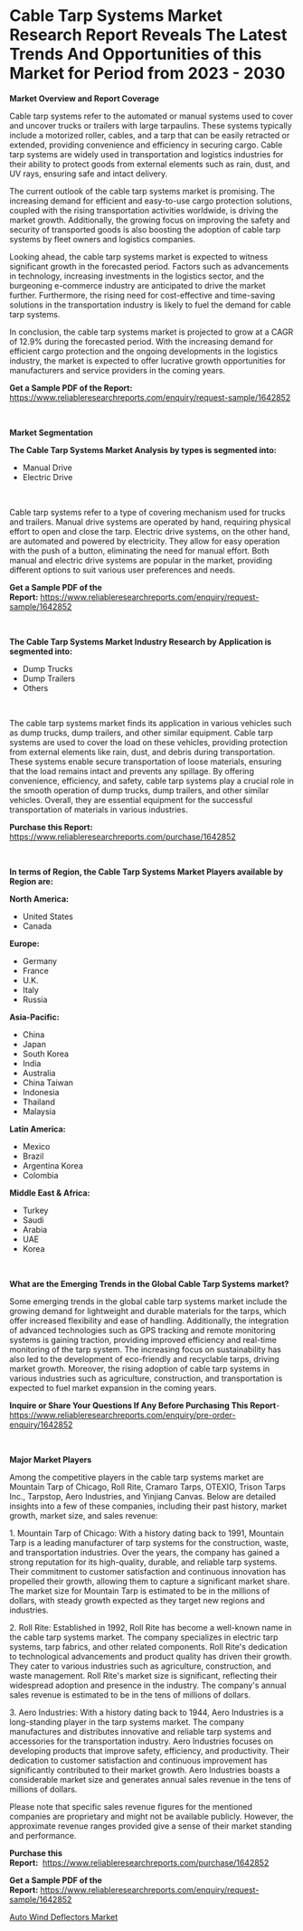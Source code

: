 <p><h1>Cable Tarp Systems Market Research Report Reveals The Latest Trends And Opportunities of this Market for Period from 2023 - 2030</h1></p><p><strong>Market Overview and Report Coverage</strong></p>
<p><p>Cable tarp systems refer to the automated or manual systems used to cover and uncover trucks or trailers with large tarpaulins. These systems typically include a motorized roller, cables, and a tarp that can be easily retracted or extended, providing convenience and efficiency in securing cargo. Cable tarp systems are widely used in transportation and logistics industries for their ability to protect goods from external elements such as rain, dust, and UV rays, ensuring safe and intact delivery.</p><p>The current outlook of the cable tarp systems market is promising. The increasing demand for efficient and easy-to-use cargo protection solutions, coupled with the rising transportation activities worldwide, is driving the market growth. Additionally, the growing focus on improving the safety and security of transported goods is also boosting the adoption of cable tarp systems by fleet owners and logistics companies.</p><p>Looking ahead, the cable tarp systems market is expected to witness significant growth in the forecasted period. Factors such as advancements in technology, increasing investments in the logistics sector, and the burgeoning e-commerce industry are anticipated to drive the market further. Furthermore, the rising need for cost-effective and time-saving solutions in the transportation industry is likely to fuel the demand for cable tarp systems.</p><p>In conclusion, the cable tarp systems market is projected to grow at a CAGR of 12.9% during the forecasted period. With the increasing demand for efficient cargo protection and the ongoing developments in the logistics industry, the market is expected to offer lucrative growth opportunities for manufacturers and service providers in the coming years.</p></p>
<p><strong>Get a Sample PDF of the Report:</strong> <a href="https://www.reliableresearchreports.com/enquiry/request-sample/1642852">https://www.reliableresearchreports.com/enquiry/request-sample/1642852</a></p>
<p>&nbsp;</p>
<p><strong>Market Segmentation</strong></p>
<p><strong>The Cable Tarp Systems Market Analysis by types is segmented into:</strong></p>
<p><ul><li>Manual Drive</li><li>Electric Drive</li></ul></p>
<p>&nbsp;</p>
<p><p>Cable tarp systems refer to a type of covering mechanism used for trucks and trailers. Manual drive systems are operated by hand, requiring physical effort to open and close the tarp. Electric drive systems, on the other hand, are automated and powered by electricity. They allow for easy operation with the push of a button, eliminating the need for manual effort. Both manual and electric drive systems are popular in the market, providing different options to suit various user preferences and needs.</p></p>
<p><strong>Get a Sample PDF of the Report:</strong>&nbsp;<a href="https://www.reliableresearchreports.com/enquiry/request-sample/1642852">https://www.reliableresearchreports.com/enquiry/request-sample/1642852</a></p>
<p>&nbsp;</p>
<p><strong>The Cable Tarp Systems Market Industry Research by Application is segmented into:</strong></p>
<p><ul><li>Dump Trucks</li><li>Dump Trailers</li><li>Others</li></ul></p>
<p>&nbsp;</p>
<p><p>The cable tarp systems market finds its application in various vehicles such as dump trucks, dump trailers, and other similar equipment. Cable tarp systems are used to cover the load on these vehicles, providing protection from external elements like rain, dust, and debris during transportation. These systems enable secure transportation of loose materials, ensuring that the load remains intact and prevents any spillage. By offering convenience, efficiency, and safety, cable tarp systems play a crucial role in the smooth operation of dump trucks, dump trailers, and other similar vehicles.  Overall, they are essential equipment for the successful transportation of materials in various industries.</p></p>
<p><strong>Purchase this Report:</strong>&nbsp; <a href="https://www.reliableresearchreports.com/purchase/1642852">https://www.reliableresearchreports.com/purchase/1642852</a></p>
<p>&nbsp;</p>
<p><strong>In terms of Region, the Cable Tarp Systems Market Players available by Region are:</strong></p>
<p>
    <p> <strong> North America: </strong>
        <ul>
            <li>United States</li>
            <li>Canada</li>
        </ul>
        </p> 
    <p> <strong> Europe: </strong>
        <ul>
            <li>Germany</li>
            <li>France</li>
            <li>U.K.</li>
            <li>Italy</li>
            <li>Russia</li>
        </ul>
        </p> 
    <p> <strong> Asia-Pacific: </strong>
        <ul>
            <li>China</li>
            <li>Japan</li>
            <li>South Korea</li>
            <li>India</li>
            <li>Australia</li>
            <li>China Taiwan</li>
            <li>Indonesia</li>
            <li>Thailand</li>
            <li>Malaysia</li>
        </ul>
        </p> 
    <p> <strong> Latin America: </strong>
        <ul>
            <li>Mexico</li>
            <li>Brazil</li>
            <li>Argentina Korea</li>
            <li>Colombia</li>
        </ul>
        </p> 
    <p> <strong> Middle East & Africa: </strong>
        <ul>
            <li>Turkey</li>
            <li>Saudi</li>
            <li>Arabia</li>
            <li>UAE</li>
            <li>Korea</li>
        </ul>
    </p>
    </p>
<p>&nbsp;</p>
<p><strong>What are the Emerging Trends in the Global Cable Tarp Systems market?</strong></p>
<p><p>Some emerging trends in the global cable tarp systems market include the growing demand for lightweight and durable materials for the tarps, which offer increased flexibility and ease of handling. Additionally, the integration of advanced technologies such as GPS tracking and remote monitoring systems is gaining traction, providing improved efficiency and real-time monitoring of the tarp system. The increasing focus on sustainability has also led to the development of eco-friendly and recyclable tarps, driving market growth. Moreover, the rising adoption of cable tarp systems in various industries such as agriculture, construction, and transportation is expected to fuel market expansion in the coming years.</p></p>
<p><strong>Inquire or Share Your Questions If Any Before Purchasing This Report</strong>- <a href="https://www.reliableresearchreports.com/enquiry/pre-order-enquiry/1642852">https://www.reliableresearchreports.com/enquiry/pre-order-enquiry/1642852</a></p>
<p>&nbsp;</p>
<p><strong>Major Market Players</strong></p>
<p><p>Among the competitive players in the cable tarp systems market are Mountain Tarp of Chicago, Roll Rite, Cramaro Tarps, OTEXIO, Trison Tarps Inc., Tarpstop, Aero Industries, and Yinjiang Canvas. Below are detailed insights into a few of these companies, including their past history, market growth, market size, and sales revenue:</p><p>1. Mountain Tarp of Chicago: With a history dating back to 1991, Mountain Tarp is a leading manufacturer of tarp systems for the construction, waste, and transportation industries. Over the years, the company has gained a strong reputation for its high-quality, durable, and reliable tarp systems. Their commitment to customer satisfaction and continuous innovation has propelled their growth, allowing them to capture a significant market share. The market size for Mountain Tarp is estimated to be in the millions of dollars, with steady growth expected as they target new regions and industries.</p><p>2. Roll Rite: Established in 1992, Roll Rite has become a well-known name in the cable tarp systems market. The company specializes in electric tarp systems, tarp fabrics, and other related components. Roll Rite's dedication to technological advancements and product quality has driven their growth. They cater to various industries such as agriculture, construction, and waste management. Roll Rite's market size is significant, reflecting their widespread adoption and presence in the industry. The company's annual sales revenue is estimated to be in the tens of millions of dollars.</p><p>3. Aero Industries: With a history dating back to 1944, Aero Industries is a long-standing player in the tarp systems market. The company manufactures and distributes innovative and reliable tarp systems and accessories for the transportation industry. Aero Industries focuses on developing products that improve safety, efficiency, and productivity. Their dedication to customer satisfaction and continuous improvement has significantly contributed to their market growth. Aero Industries boasts a considerable market size and generates annual sales revenue in the tens of millions of dollars.</p><p>Please note that specific sales revenue figures for the mentioned companies are proprietary and might not be available publicly. However, the approximate revenue ranges provided give a sense of their market standing and performance.</p></p>
<p><strong>Purchase this Report:</strong>&nbsp;&nbsp;<a href="https://www.reliableresearchreports.com/purchase/1642852">https://www.reliableresearchreports.com/purchase/1642852</a></p>
<p></p>
<p><strong>Get a Sample PDF of the Report:</strong>&nbsp;<a href="https://www.reliableresearchreports.com/enquiry/request-sample/1642852">https://www.reliableresearchreports.com/enquiry/request-sample/1642852</a></p>
<p><p><a href="https://github.com/RoccoManning/Market-Research-Report-List-2/blob/main/auto-wind-deflectors-market.md">Auto Wind Deflectors Market</a></p></p>